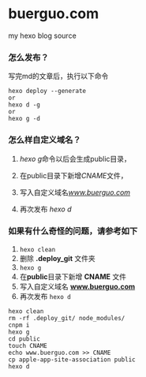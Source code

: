 # buerguo.com
my hexo blog source


### 怎么发布？

写完md的文章后，执行以下命令
```
hexo deploy --generate
or
hexo d -g
or
hexo g -d
```

### 怎么样自定义域名？

1. *hexo g*命令以后会生成public目录，

2. 在public目录下新增*CNAME*文件，

3. 写入自定义域名*www.buerguo.com*

4. 再次发布 *hexo d*


### 如果有什么奇怪的问题，请参考如下
1. `hexo clean`
2. 删除 **.deploy_git** 文件夹
3. `hexo g`
4. 在**public**目录下新增 **CNAME** 文件
5. 写入自定义域名 **www.buerguo.com**
6. 再次发布 `hexo d`

```
hexo clean
rm -rf .deploy_git/ node_modules/ 
cnpm i 
hexo g
cd public
touch CNAME
echo www.buerguo.com >> CNAME
cp apple-app-site-association public
hexo d

```
